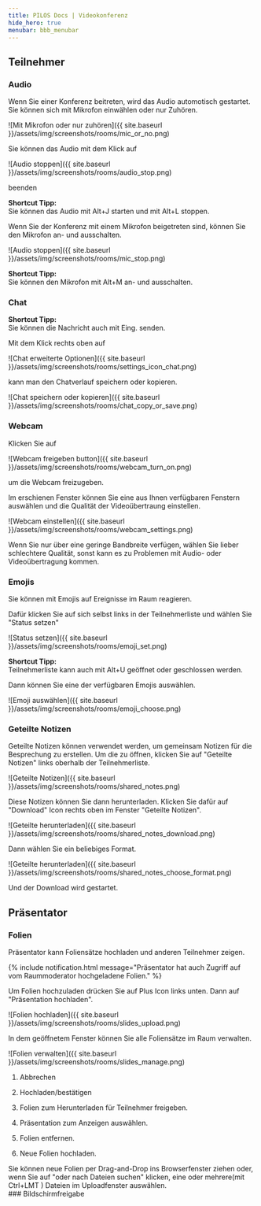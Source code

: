 ```yaml
---
title: PILOS Docs | Videokonferenz
hide_hero: true
menubar: bbb_menubar
---
```


## Teilnehmer

### Audio

Wenn Sie einer Konferenz beitreten, wird das Audio automotisch gestartet.
Sie können sich mit Mikrofon einwählen oder nur Zuhören.

![Mit Mikrofon oder nur zuhören]({{ site.baseurl }}/assets/img/screenshots/rooms/mic_or_no.png)

Sie können das Audio mit dem Klick auf 

![Audio stoppen]({{ site.baseurl }}/assets/img/screenshots/rooms/audio_stop.png)

beenden

<div class="notification is-primary is-light">
  <strong>Shortcut Tipp:</strong> <br/>
  Sie können das Audio mit <span class="tag is-warning is-medium">Alt+J</span> starten und mit <span class="tag is-warning is-medium">Alt+L</span> stoppen.
</div>

Wenn Sie der Konferenz mit einem Mikrofon beigetreten sind, können Sie den Mikrofon an- und ausschalten.

![Audio stoppen]({{ site.baseurl }}/assets/img/screenshots/rooms/mic_stop.png)

<div class="notification is-primary is-light">
  <strong>Shortcut Tipp:</strong> <br/>
  Sie können den Mikrofon mit <span class="tag is-warning is-medium">Alt+M</span>  an- und ausschalten.
</div>

### Chat
<div class="notification is-primary">
  <strong>Shortcut Tipp:</strong> <br/>
  Sie können die Nachricht auch mit <span class="tag is-warning is-medium">Eing.</span>  senden.
</div>

Mit dem Klick rechts oben auf 

![Chat erweiterte Optionen]({{ site.baseurl }}/assets/img/screenshots/rooms/settings_icon_chat.png) 

kann man
den Chatverlauf speichern oder kopieren.

![Chat speichern oder kopieren]({{ site.baseurl }}/assets/img/screenshots/rooms/chat_copy_or_save.png) 


### Webcam
Klicken Sie auf

![Webcam freigeben button]({{ site.baseurl }}/assets/img/screenshots/rooms/webcam_turn_on.png)

um die Webcam freizugeben.

Im erschienen Fenster können Sie eine aus Ihnen verfügbaren Fenstern auswählen und die Qualität der Videoübertraung einstellen.

![Webcam einstellen]({{ site.baseurl }}/assets/img/screenshots/rooms/webcam_settings.png)

<div class="notification is-info">
  Wenn Sie nur über eine geringe Bandbreite verfügen, wählen Sie lieber schlechtere Qualität, sonst kann es zu Problemen mit Audio- oder Videoübertragung kommen.
</div>

### Emojis

Sie können mit Emojis auf Ereignisse im Raum reagieren.

Dafür klicken Sie auf sich selbst links in der Teilnehmerliste und wählen Sie "Status setzen"

![Status setzen]({{ site.baseurl }}/assets/img/screenshots/rooms/emoji_set.png)

<div class="notification is-primary">
  <strong>Shortcut Tipp:</strong> <br/>
  Teilnehmerliste kann auch mit <span class="tag is-warning is-medium">Alt+U</span> geöffnet oder geschlossen werden.
</div>

Dann können Sie eine der verfügbaren Emojis auswählen.

![Emoji auswählen]({{ site.baseurl }}/assets/img/screenshots/rooms/emoji_choose.png)

### Geteilte Notizen

Geteilte Notizen können verwendet werden, um gemeinsam Notizen für die Besprechung zu erstellen. Um die zu öffnen, klicken Sie auf "Geteilte Notizen" links oberhalb der Teilnehmerliste.

![Geteilte Notizen]({{ site.baseurl }}/assets/img/screenshots/rooms/shared_notes.png)


Diese Notizen können Sie dann herunterladen. Klicken Sie dafür auf "Download" Icon rechts oben im Fenster "Geteilte Notizen". 

![Geteilte herunterladen]({{ site.baseurl }}/assets/img/screenshots/rooms/shared_notes_download.png)

Dann wählen Sie ein beliebiges Format.

![Geteilte herunterladen]({{ site.baseurl }}/assets/img/screenshots/rooms/shared_notes_choose_format.png)

Und der Download wird gestartet.

## Präsentator

### Folien

Präsentator kann Foliensätze hochladen und anderen Teilnehmer zeigen.

{% include notification.html message="Präsentator hat auch Zugriff auf vom Raummoderator hochgeladene Folien." %}


Um Folien hochzuladen drücken Sie auf Plus Icon links unten.
Dann auf "Präsentation hochladen".

![Folien hochladen]({{ site.baseurl }}/assets/img/screenshots/rooms/slides_upload.png)

In dem geöffnetem Fenster können Sie alle Foliensätze im Raum verwalten.

![Folien verwalten]({{ site.baseurl }}/assets/img/screenshots/rooms/slides_manage.png)

1. Abbrechen

2. Hochladen/bestätigen

3. Folien zum Herunterladen für Teilnehmer freigeben.

4. Präsentation zum Anzeigen auswählen.

5. Folien entfernen.

6. Neue Folien hochladen.

<div class="notification is-info">
  Sie können neue Folien per Drag-and-Drop ins Browserfenster ziehen oder, wenn Sie auf "oder nach Dateien suchen" klicken, eine oder mehrere(mit <span class="tag is-warning is-medium">Ctrl+LMT</span> )  Dateien im Uploadfenster auswählen.
</div>
### Bildschirmfreigabe

